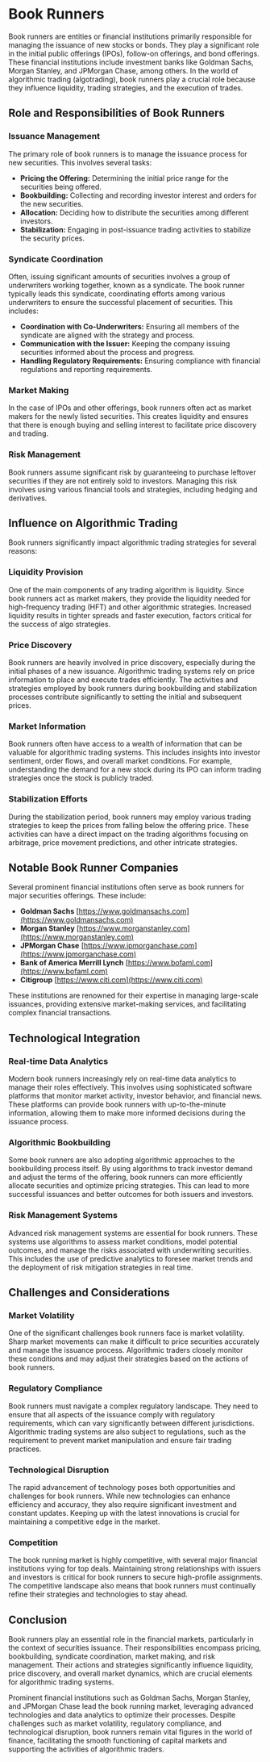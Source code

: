 # Book Runners

Book runners are entities or financial institutions primarily responsible for managing the issuance of new stocks or bonds. They play a significant role in the initial public offerings (IPOs), follow-on offerings, and bond offerings. These financial institutions include investment banks like Goldman Sachs, Morgan Stanley, and JPMorgan Chase, among others. In the world of algorithmic trading (algotrading), book runners play a crucial role because they influence liquidity, trading strategies, and the execution of trades.

## Role and Responsibilities of Book Runners

### Issuance Management

The primary role of book runners is to manage the issuance process for new securities. This involves several tasks:
- **Pricing the Offering:** Determining the initial price range for the securities being offered.
- **Bookbuilding:** Collecting and recording investor interest and orders for the new securities.
- **Allocation:** Deciding how to distribute the securities among different investors.
- **Stabilization:** Engaging in post-issuance trading activities to stabilize the security prices.

### Syndicate Coordination

Often, issuing significant amounts of securities involves a group of underwriters working together, known as a syndicate. The book runner typically leads this syndicate, coordinating efforts among various underwriters to ensure the successful placement of securities. This includes:
- **Coordination with Co-Underwriters:** Ensuring all members of the syndicate are aligned with the strategy and process.
- **Communication with the Issuer:** Keeping the company issuing securities informed about the process and progress.
- **Handling Regulatory Requirements:** Ensuring compliance with financial regulations and reporting requirements.

### Market Making

In the case of IPOs and other offerings, book runners often act as market makers for the newly listed securities. This creates liquidity and ensures that there is enough buying and selling interest to facilitate price discovery and trading.

### Risk Management

Book runners assume significant risk by guaranteeing to purchase leftover securities if they are not entirely sold to investors. Managing this risk involves using various financial tools and strategies, including hedging and derivatives.

## Influence on Algorithmic Trading

Book runners significantly impact algorithmic trading strategies for several reasons:

### Liquidity Provision

One of the main components of any trading algorithm is liquidity. Since book runners act as market makers, they provide the liquidity needed for high-frequency trading (HFT) and other algorithmic strategies. Increased liquidity results in tighter spreads and faster execution, factors critical for the success of algo strategies.

### Price Discovery

Book runners are heavily involved in price discovery, especially during the initial phases of a new issuance. Algorithmic trading systems rely on price information to place and execute trades efficiently. The activities and strategies employed by book runners during bookbuilding and stabilization processes contribute significantly to setting the initial and subsequent prices.

### Market Information

Book runners often have access to a wealth of information that can be valuable for algorithmic trading systems. This includes insights into investor sentiment, order flows, and overall market conditions. For example, understanding the demand for a new stock during its IPO can inform trading strategies once the stock is publicly traded.

### Stabilization Efforts

During the stabilization period, book runners may employ various trading strategies to keep the prices from falling below the offering price. These activities can have a direct impact on the trading algorithms focusing on arbitrage, price movement predictions, and other intricate strategies.

## Notable Book Runner Companies

Several prominent financial institutions often serve as book runners for major securities offerings. These include:

- **Goldman Sachs** [https://www.goldmansachs.com](https://www.goldmansachs.com)
- **Morgan Stanley** [https://www.morganstanley.com](https://www.morganstanley.com)
- **JPMorgan Chase** [https://www.jpmorganchase.com](https://www.jpmorganchase.com)
- **Bank of America Merrill Lynch** [https://www.bofaml.com](https://www.bofaml.com)
- **Citigroup** [https://www.citi.com](https://www.citi.com)

These institutions are renowned for their expertise in managing large-scale issuances, providing extensive market-making services, and facilitating complex financial transactions.

## Technological Integration

### Real-time Data Analytics

Modern book runners increasingly rely on real-time data analytics to manage their roles effectively. This involves using sophisticated software platforms that monitor market activity, investor behavior, and financial news. These platforms can provide book runners with up-to-the-minute information, allowing them to make more informed decisions during the issuance process.

### Algorithmic Bookbuilding

Some book runners are also adopting algorithmic approaches to the bookbuilding process itself. By using algorithms to track investor demand and adjust the terms of the offering, book runners can more efficiently allocate securities and optimize pricing strategies. This can lead to more successful issuances and better outcomes for both issuers and investors.

### Risk Management Systems

Advanced risk management systems are essential for book runners. These systems use algorithms to assess market conditions, model potential outcomes, and manage the risks associated with underwriting securities. This includes the use of predictive analytics to foresee market trends and the deployment of risk mitigation strategies in real time.

## Challenges and Considerations

### Market Volatility

One of the significant challenges book runners face is market volatility. Sharp market movements can make it difficult to price securities accurately and manage the issuance process. Algorithmic traders closely monitor these conditions and may adjust their strategies based on the actions of book runners.

### Regulatory Compliance

Book runners must navigate a complex regulatory landscape. They need to ensure that all aspects of the issuance comply with regulatory requirements, which can vary significantly between different jurisdictions. Algorithmic trading systems are also subject to regulations, such as the requirement to prevent market manipulation and ensure fair trading practices.

### Technological Disruption

The rapid advancement of technology poses both opportunities and challenges for book runners. While new technologies can enhance efficiency and accuracy, they also require significant investment and constant updates. Keeping up with the latest innovations is crucial for maintaining a competitive edge in the market.

### Competition

The book running market is highly competitive, with several major financial institutions vying for top deals. Maintaining strong relationships with issuers and investors is critical for book runners to secure high-profile assignments. The competitive landscape also means that book runners must continually refine their strategies and technologies to stay ahead.

## Conclusion

Book runners play an essential role in the financial markets, particularly in the context of securities issuance. Their responsibilities encompass pricing, bookbuilding, syndicate coordination, market making, and risk management. Their actions and strategies significantly influence liquidity, price discovery, and overall market dynamics, which are crucial elements for algorithmic trading systems.

Prominent financial institutions such as Goldman Sachs, Morgan Stanley, and JPMorgan Chase lead the book running market, leveraging advanced technologies and data analytics to optimize their processes. Despite challenges such as market volatility, regulatory compliance, and technological disruption, book runners remain vital figures in the world of finance, facilitating the smooth functioning of capital markets and supporting the activities of algorithmic traders.